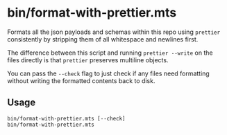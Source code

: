 # bin/format-with-prettier.mts

Formats all the json payloads and schemas within this repo using `prettier`
consistently by stripping them of all whitespace and newlines first.

The difference between this script and running `prettier --write` on the files
directly is that `prettier` preserves multiline objects.

You can pass the `--check` flag to just check if any files need formatting
without writing the formatted contents back to disk.

## Usage

    bin/format-with-prettier.mts [--check]
    bin/format-with-prettier.mts
